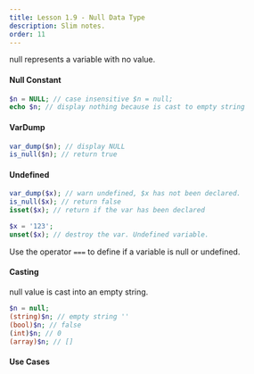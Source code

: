 ```yaml
---
title: Lesson 1.9 - Null Data Type
description: Slim notes.
order: 11
---
```


null represents a variable with no value.

#### Null Constant

```php
$n = NULL; // case insensitive $n = null;
echo $n; // display nothing because is cast to empty string
```

#### VarDump

```php
var_dump($n); // display NULL
is_null($n); // return true
```

#### Undefined

```php
var_dump($x); // warn undefined, $x has not been declared.
is_null($x); // return false
isset($x); // return if the var has been declared

$x = '123';
unset($x); // destroy the var. Undefined variable.
```

Use the operator `===` to define if a variable is null or undefined.

#### Casting

null value is cast into an empty string.

```php
$n = null;
(string)$n; // empty string ''
(bool)$n; // false
(int)$n; // 0
(array)$n; // []
```

#### Use Cases
